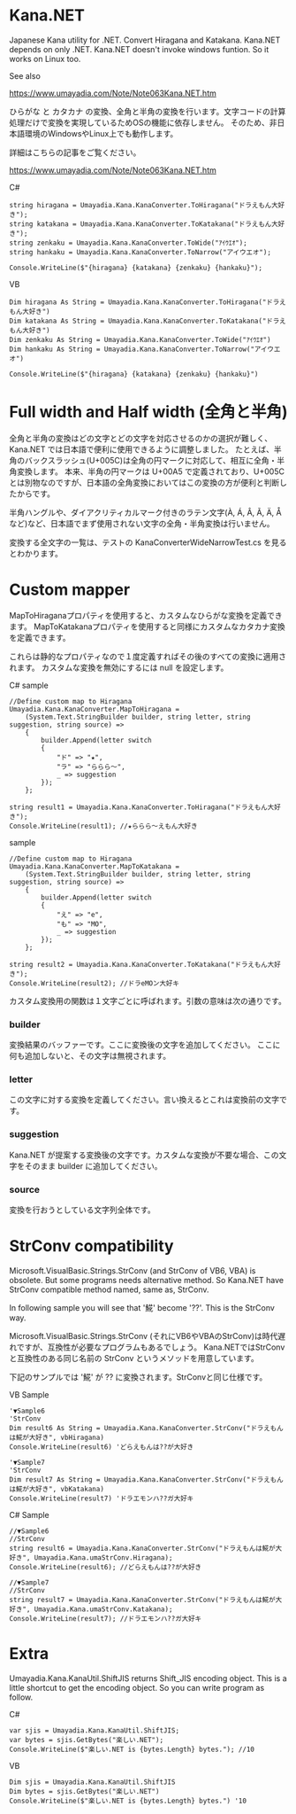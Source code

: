 # Kana.NET
Japanese Kana utility for .NET. Convert Hiragana and Katakana.
Kana.NET depends on only .NET. Kana.NET doesn't invoke windows funtion.
So it works on Linux too.

See also 

https://www.umayadia.com/Note/Note063Kana.NET.htm 

ひらがな と カタカナ の変換、全角と半角の変換を行います。文字コードの計算処理だけで変換を実現しているためOSの機能に依存しません。
そのため、非日本語環境のWindowsやLinux上でも動作します。

詳細はこちらの記事をご覧ください。

https://www.umayadia.com/Note/Note063Kana.NET.htm


C#
```
string hiragana = Umayadia.Kana.KanaConverter.ToHiragana("ドラえもん大好き");
string katakana = Umayadia.Kana.KanaConverter.ToKatakana("ドラえもん大好き");
string zenkaku = Umayadia.Kana.KanaConverter.ToWide("ｱｲｳｴｵ");
string hankaku = Umayadia.Kana.KanaConverter.ToNarrow("アイウエオ");

Console.WriteLine($"{hiragana} {katakana} {zenkaku} {hankaku}");
```

VB
```
Dim hiragana As String = Umayadia.Kana.KanaConverter.ToHiragana("ドラえもん大好き")
Dim katakana As String = Umayadia.Kana.KanaConverter.ToKatakana("ドラえもん大好き")
Dim zenkaku As String = Umayadia.Kana.KanaConverter.ToWide("ｱｲｳｴｵ")
Dim hankaku As String = Umayadia.Kana.KanaConverter.ToNarrow("アイウエオ")

Console.WriteLine($"{hiragana} {katakana} {zenkaku} {hankaku}")
```

# Full width and Half width (全角と半角)

全角と半角の変換はどの文字とどの文字を対応させるのかの選択が難しく、Kana.NET では日本語で便利に使用できるように調整しました。
たとえば、半角のバックスラッシュ(U+005C)は全角の円マークに対応して、相互に全角・半角変換します。
本来、半角の円マークは U+00A5 で定義されており、U+005C とは別物なのですが、日本語の全角変換においてはこの変換の方が便利と判断したからです。

半角ハングルや、ダイアクリティカルマーク付きのラテン文字(À, Á, Â, Ã, Ä, Å など)など、日本語でまず使用されない文字の全角・半角変換は行いません。

変換する全文字の一覧は、テストの KanaConverterWideNarrowTest.cs を見るとわかります。

# Custom mapper

MapToHiraganaプロパティを使用すると、カスタムなひらがな変換を定義できます。
MapToKatakanaプロパティを使用すると同様にカスタムなカタカナ変換を定義できます。

これらは静的なプロパティなので１度定義すればその後のすべての変換に適用されます。
カスタムな変換を無効にするには null を設定します。

C# sample
```
//Define custom map to Hiragana
Umayadia.Kana.KanaConverter.MapToHiragana =
    (System.Text.StringBuilder builder, string letter, string suggestion, string source) =>
    {
        builder.Append(letter switch
        {
            "ド" => "★",
            "ラ" => "ららら～",
            _ => suggestion
        });
    };

string result1 = Umayadia.Kana.KanaConverter.ToHiragana("ドラえもん大好き");
Console.WriteLine(result1); //★ららら～えもん大好き
```

sample
```
//Define custom map to Hiragana
Umayadia.Kana.KanaConverter.MapToKatakana =
    (System.Text.StringBuilder builder, string letter, string suggestion, string source) =>
    {
        builder.Append(letter switch
        {
            "え" => "e",
            "も" => "MO",
            _ => suggestion
        });
    };

string result2 = Umayadia.Kana.KanaConverter.ToKatakana("ドラえもん大好き");
Console.WriteLine(result2); //ドラeMOン大好キ
```

カスタム変換用の関数は１文字ごとに呼ばれます。引数の意味は次の通りです。

### builder

変換結果のバッファーです。ここに変換後の文字を追加してください。
ここに何も追加しないと、その文字は無視されます。

### letter

この文字に対する変換を定義してください。言い換えるとこれは変換前の文字です。

### suggestion

Kana.NET が提案する変換後の文字です。カスタムな変換が不要な場合、この文字をそのまま builder に追加してください。

### source

変換を行おうとしている文字列全体です。

# StrConv compatibility

Microsoft.VisualBasic.Strings.StrConv (and StrConv of VB6, VBA) is obsolete. But some programs needs alternative method.
So Kana.NET have StrConv compatible method named, same as, StrConv.

In following sample you will see that '𩸽' become '??'. This is the StrConv way.

Microsoft.VisualBasic.Strings.StrConv (それにVB6やVBAのStrConv)は時代遅れですが、互換性が必要なプログラムもあるでしょう。
Kana.NETではStrConvと互換性のある同じ名前の StrConv というメソッドを用意しています。

下記のサンプルでは '𩸽' が ?? に変換されます。StrConvと同じ仕様です。

VB Sample
```
'▼Sample6
'StrConv
Dim result6 As String = Umayadia.Kana.KanaConverter.StrConv("ドラえもんは𩸽が大好き", vbHiragana)
Console.WriteLine(result6) 'どらえもんは??が大好き

'▼Sample7
'StrConv
Dim result7 As String = Umayadia.Kana.KanaConverter.StrConv("ドラえもんは𩸽が大好き", vbKatakana)
Console.WriteLine(result7) 'ドラエモンハ??ガ大好キ
```

C# Sample
```
//▼Sample6
//StrConv
string result6 = Umayadia.Kana.KanaConverter.StrConv("ドラえもんは𩸽が大好き", Umayadia.Kana.umaStrConv.Hiragana);
Console.WriteLine(result6); //どらえもんは??が大好き

//▼Sample7
//StrConv
string result7 = Umayadia.Kana.KanaConverter.StrConv("ドラえもんは𩸽が大好き", Umayadia.Kana.umaStrConv.Katakana);
Console.WriteLine(result7); //ドラエモンハ??ガ大好キ
```

# Extra

Umayadia.Kana.KanaUtil.ShiftJIS returns Shift_JIS encoding object. This is a little shortcut to get the encoding object.
So you can write program as follow.

C#
```
var sjis = Umayadia.Kana.KanaUtil.ShiftJIS;
var bytes = sjis.GetBytes("楽しい.NET");
Console.WriteLine($"楽しい.NET is {bytes.Length} bytes."); //10
```

VB
```
Dim sjis = Umayadia.Kana.KanaUtil.ShiftJIS
Dim bytes = sjis.GetBytes("楽しい.NET")
Console.WriteLine($"楽しい.NET is {bytes.Length} bytes.") '10
```

